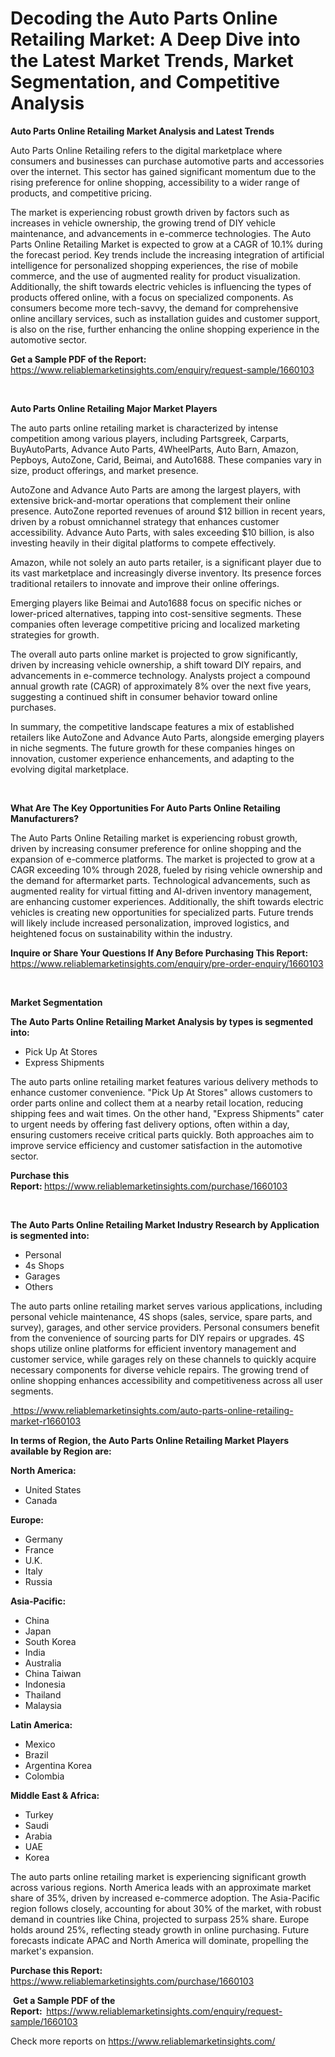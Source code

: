 <p><h1>Decoding the Auto Parts Online Retailing Market: A Deep Dive into the Latest Market Trends, Market Segmentation, and Competitive Analysis</h1></p><p><strong>Auto Parts Online Retailing Market Analysis and Latest Trends</strong></p>
<p><p>Auto Parts Online Retailing refers to the digital marketplace where consumers and businesses can purchase automotive parts and accessories over the internet. This sector has gained significant momentum due to the rising preference for online shopping, accessibility to a wider range of products, and competitive pricing. </p><p>The market is experiencing robust growth driven by factors such as increases in vehicle ownership, the growing trend of DIY vehicle maintenance, and advancements in e-commerce technologies. The Auto Parts Online Retailing Market is expected to grow at a CAGR of 10.1% during the forecast period. Key trends include the increasing integration of artificial intelligence for personalized shopping experiences, the rise of mobile commerce, and the use of augmented reality for product visualization. Additionally, the shift towards electric vehicles is influencing the types of products offered online, with a focus on specialized components. As consumers become more tech-savvy, the demand for comprehensive online ancillary services, such as installation guides and customer support, is also on the rise, further enhancing the online shopping experience in the automotive sector.</p></p>
<p><strong>Get a Sample PDF of the Report:&nbsp;</strong> <a href="https://www.reliablemarketinsights.com/enquiry/request-sample/1660103?utm_campaign=1938&utm_medium=2&utm_source=Github&utm_content=ia&utm_term=29032025&utm_id=auto-parts-online-retailing">https://www.reliablemarketinsights.com/enquiry/request-sample/1660103</a></p>
<p>&nbsp;</p>
<p><strong>Auto Parts Online Retailing Major Market Players</strong></p>
<p><p>The auto parts online retailing market is characterized by intense competition among various players, including Partsgreek, Carparts, BuyAutoParts, Advance Auto Parts, 4WheelParts, Auto Barn, Amazon, Pepboys, AutoZone, Carid, Beimai, and Auto1688. These companies vary in size, product offerings, and market presence.</p><p>AutoZone and Advance Auto Parts are among the largest players, with extensive brick-and-mortar operations that complement their online presence. AutoZone reported revenues of around $12 billion in recent years, driven by a robust omnichannel strategy that enhances customer accessibility. Advance Auto Parts, with sales exceeding $10 billion, is also investing heavily in their digital platforms to compete effectively.</p><p>Amazon, while not solely an auto parts retailer, is a significant player due to its vast marketplace and increasingly diverse inventory. Its presence forces traditional retailers to innovate and improve their online offerings.</p><p>Emerging players like Beimai and Auto1688 focus on specific niches or lower-priced alternatives, tapping into cost-sensitive segments. These companies often leverage competitive pricing and localized marketing strategies for growth.</p><p>The overall auto parts online market is projected to grow significantly, driven by increasing vehicle ownership, a shift toward DIY repairs, and advancements in e-commerce technology. Analysts project a compound annual growth rate (CAGR) of approximately 8% over the next five years, suggesting a continued shift in consumer behavior toward online purchases.</p><p>In summary, the competitive landscape features a mix of established retailers like AutoZone and Advance Auto Parts, alongside emerging players in niche segments. The future growth for these companies hinges on innovation, customer experience enhancements, and adapting to the evolving digital marketplace.</p></p>
<p>&nbsp;</p>
<p><strong>What Are The Key Opportunities For Auto Parts Online Retailing Manufacturers?</strong></p>
<p><p>The Auto Parts Online Retailing market is experiencing robust growth, driven by increasing consumer preference for online shopping and the expansion of e-commerce platforms. The market is projected to grow at a CAGR exceeding 10% through 2028, fueled by rising vehicle ownership and the demand for aftermarket parts. Technological advancements, such as augmented reality for virtual fitting and AI-driven inventory management, are enhancing customer experiences. Additionally, the shift towards electric vehicles is creating new opportunities for specialized parts. Future trends will likely include increased personalization, improved logistics, and heightened focus on sustainability within the industry.</p></p>
<p><strong>Inquire or Share Your Questions If Any Before Purchasing This Report:</strong> <a href="https://www.reliablemarketinsights.com/enquiry/pre-order-enquiry/1660103?utm_campaign=1938&utm_medium=2&utm_source=Github&utm_content=ia&utm_term=29032025&utm_id=auto-parts-online-retailing">https://www.reliablemarketinsights.com/enquiry/pre-order-enquiry/1660103</a></p>
<p>&nbsp;</p>
<p><strong>Market Segmentation</strong></p>
<p><strong>The Auto Parts Online Retailing Market Analysis by types is segmented into:</strong></p>
<p><ul><li>Pick Up At Stores</li><li>Express Shipments</li></ul></p>
<p><p>The auto parts online retailing market features various delivery methods to enhance customer convenience. "Pick Up At Stores" allows customers to order parts online and collect them at a nearby retail location, reducing shipping fees and wait times. On the other hand, "Express Shipments" cater to urgent needs by offering fast delivery options, often within a day, ensuring customers receive critical parts quickly. Both approaches aim to improve service efficiency and customer satisfaction in the automotive sector.</p></p>
<p><strong>Purchase this Report:&nbsp;</strong><a href="https://www.reliablemarketinsights.com/purchase/1660103?utm_campaign=1938&utm_medium=2&utm_source=Github&utm_content=ia&utm_term=29032025&utm_id=auto-parts-online-retailing">https://www.reliablemarketinsights.com/purchase/1660103</a></p>
<p>&nbsp;</p>
<p><strong>The Auto Parts Online Retailing Market Industry Research by Application is segmented into:</strong></p>
<p><ul><li>Personal</li><li>4s Shops</li><li>Garages</li><li>Others</li></ul></p>
<p><p>The auto parts online retailing market serves various applications, including personal vehicle maintenance, 4S shops (sales, service, spare parts, and survey), garages, and other service providers. Personal consumers benefit from the convenience of sourcing parts for DIY repairs or upgrades. 4S shops utilize online platforms for efficient inventory management and customer service, while garages rely on these channels to quickly acquire necessary components for diverse vehicle repairs. The growing trend of online shopping enhances accessibility and competitiveness across all user segments.</p></p>
<p><a href="https://www.reliablemarketinsights.com/auto-parts-online-retailing-market-r1660103?utm_campaign=1938&utm_medium=2&utm_source=Github&utm_content=ia&utm_term=29032025&utm_id=auto-parts-online-retailing">&nbsp;https://www.reliablemarketinsights.com/auto-parts-online-retailing-market-r1660103</a></p>
<p><strong>In terms of Region, the Auto Parts Online Retailing Market Players available by Region are:</strong></p>
<p>
    <p> <strong> North America: </strong>
        <ul>
            <li>United States</li>
            <li>Canada</li>
        </ul>
        </p> 
    <p> <strong> Europe: </strong>
        <ul>
            <li>Germany</li>
            <li>France</li>
            <li>U.K.</li>
            <li>Italy</li>
            <li>Russia</li>
        </ul>
        </p> 
    <p> <strong> Asia-Pacific: </strong>
        <ul>
            <li>China</li>
            <li>Japan</li>
            <li>South Korea</li>
            <li>India</li>
            <li>Australia</li>
            <li>China Taiwan</li>
            <li>Indonesia</li>
            <li>Thailand</li>
            <li>Malaysia</li>
        </ul>
        </p> 
    <p> <strong> Latin America: </strong>
        <ul>
            <li>Mexico</li>
            <li>Brazil</li>
            <li>Argentina Korea</li>
            <li>Colombia</li>
        </ul>
        </p> 
    <p> <strong> Middle East & Africa: </strong>
        <ul>
            <li>Turkey</li>
            <li>Saudi</li>
            <li>Arabia</li>
            <li>UAE</li>
            <li>Korea</li>
        </ul>
    </p>
    </p>
<p><p>The auto parts online retailing market is experiencing significant growth across various regions. North America leads with an approximate market share of 35%, driven by increased e-commerce adoption. The Asia-Pacific region follows closely, accounting for about 30% of the market, with robust demand in countries like China, projected to surpass 25% share. Europe holds around 25%, reflecting steady growth in online purchasing. Future forecasts indicate APAC and North America will dominate, propelling the market's expansion.</p></p>
<p><strong>Purchase this Report: </strong><a href="https://www.reliablemarketinsights.com/purchase/1660103?utm_campaign=1938&utm_medium=2&utm_source=Github&utm_content=ia&utm_term=29032025&utm_id=auto-parts-online-retailing">https://www.reliablemarketinsights.com/purchase/1660103</a></p>
<p>&nbsp;<strong>Get a Sample PDF of the Report:&nbsp;&nbsp;</strong><a href="https://www.reliablemarketinsights.com/enquiry/request-sample/1660103?utm_campaign=1938&utm_medium=2&utm_source=Github&utm_content=ia&utm_term=29032025&utm_id=auto-parts-online-retailing">https://www.reliablemarketinsights.com/enquiry/request-sample/1660103</a></p>
<p><strong></strong></p>
<p>Check more reports on <a href="https://www.reliablemarketinsights.com/?utm_campaign=1938&utm_medium=2&utm_source=Github&utm_content=ia&utm_term=29032025&utm_id=auto-parts-online-retailing">https://www.reliablemarketinsights.com/</a></p>